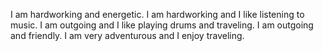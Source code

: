 
I am hardworking and energetic.
I am hardworking and I like listening to music.
I am outgoing and I like playing drums and traveling.
I am outgoing and friendly.
I am very adventurous and I enjoy traveling.
